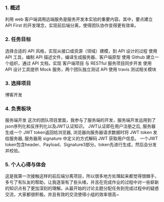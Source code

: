 ### 1. 概述
利用 web 客户端调用远端服务是服务开发本实验的重要内容。其中，要点建立 API First 的开发理念，实现前后端分离，使得团队协作变得更有效率。

### 2. 任务目标
选择合适的 API 风格，实现从接口或资源（领域）建模，到 API 设计的过程
使用 API 工具，编制 API 描述文件，编译生成服务器、客户端原型
使用 Github 建立一个组织，通过 API 文档，实现 客户端项目 与 RESTful 服务项目同步开发
使用 API 设计工具提供 Mock 服务，两个团队独立测试 API
使用 travis 测试相关模块
### 3. 选择项目
博客开发
### 4. 负责板块
服务端开发
这次的团队项目里面，我参与了服务端的开发，服务端开发运用到了json序列化和反序列化以及JWT认证知识。
JWT认证即在用户注册之后, 服务器生成一个 JWT token返回给浏览器, 浏览器向服务器请求数据时将 JWT token 发给服务器, 服务器用 signature 中定义的方式解码 JWT 获取用户信息。
一个JWT token包含header、Payload、Signature3部分。token先进行生成，然后会分发并校验。
### 5. 个人心得与体会
这是我第一次接触这样的前后端分离项目，所以很多地方处理起来都觉得很棘手，多亏了有队友的帮助，让我逐渐有了些头绪，并且在完成作业的过程中对一些崭新的知识点有了更加深刻的理解。从最开始的讨论主题分配任务到完成过程中的疑惑交流，大家都很积极。并且有效的交流使得小组的效率很高~

